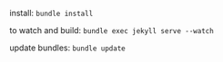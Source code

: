install: `bundle install`

to watch and build: `bundle exec jekyll serve --watch`

update bundles: `bundle update`
